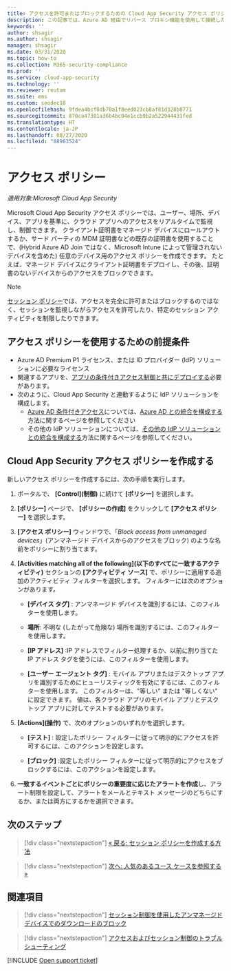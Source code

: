 ```yaml
---
title: アクセスを許可またはブロックするための Cloud App Security アクセス ポリシーを作成する
description: この記事では、Azure AD 経由でリバース プロキシ機能を使用して接続したアプリへのアクセスを許可およびブロックするために、Cloud App Security の "アプリの条件付きアクセス制御" アクセス ポリシーを設定する手順について説明します。
keywords: ''
author: shsagir
ms.author: shsagir
manager: shsagir
ms.date: 03/31/2020
ms.topic: how-to
ms.collection: M365-security-compliance
ms.prod: ''
ms.service: cloud-app-security
ms.technology: ''
ms.reviewer: reutam
ms.suite: ems
ms.custom: seodec18
ms.openlocfilehash: 9fdea4bcf8db70a1f8eed023cb8af81d328b8771
ms.sourcegitcommit: 870ca47381a36b4bc04e1ccb9b2a522944431fed
ms.translationtype: HT
ms.contentlocale: ja-JP
ms.lasthandoff: 08/27/2020
ms.locfileid: "88963524"
---
```

# <a name="access-policies"></a>アクセス ポリシー

*適用対象:Microsoft Cloud App Security*

Microsoft Cloud App Security アクセス ポリシーでは、ユーザー、場所、デバイス、アプリを基準に、クラウド アプリへのアクセスをリアルタイムで監視し、制御できます。 クライアント証明書をマネージド デバイスにロールアウトするか、サード パーティの MDM 証明書などの既存の証明書を使用することで、(Hybrid Azure AD Join ではなく、Microsoft Intune によって管理されないデバイスを含めた) 任意のデバイス用のアクセス ポリシーを作成できます。 たとえば、マネージド デバイスにクライアント証明書をデプロイし、その後、証明書のないデバイスからのアクセスをブロックできます。

> [!NOTE]
> [セッション ポリシー](session-policy-aad.md)では、アクセスを完全に許可またはブロックするのではなく、セッションを監視しながらアクセスを許可したり、特定のセッション アクティビティを制限したりできます。

## <a name="prerequisites-to-using-access-policies"></a>アクセス ポリシーを使用するための前提条件

- Azure AD Premium P1 ライセンス、または ID プロバイダー (IdP) ソリューションに必要なライセンス
- 関連するアプリを、[アプリの条件付きアクセス制御と共にデプロイする](proxy-deployment-aad.md)必要があります。
- 次のように、Cloud App Security と連動するように IdP ソリューションを構成します。
  - [Azure AD 条件付きアクセス](/azure/active-directory/active-directory-conditional-access-azure-portal)については、[Azure AD との統合を構成する](proxy-deployment-aad.md#configure-integration-with-azure-ad)方法に関するページを参照してください
  - その他の IdP ソリューションについては、[その他の IdP ソリューションとの統合を構成する](proxy-deployment-aad.md#configure-integration-with-other-idp-solutions)方法に関するページを参照してください。

## <a name="create-a-cloud-app-security-access-policy"></a>Cloud App Security アクセス ポリシーを作成する

新しいアクセス ポリシーを作成するには、次の手順を実行します。

1. ポータルで、 **[Control]\(制御\)** に続けて **[ポリシー]** を選択します。
2. **[ポリシー]** ページで、 **[ポリシーの作成]** をクリックして **[アクセス ポリシー]** を選択します。

3. **[アクセス ポリシー]** ウィンドウで、「*Block access from unmanaged devices*」(アンマネージド デバイスからのアクセスをブロック) のような名前をポリシーに割り当てます。

4. **[Activities matching all of the following]\(以下のすべてに一致するアクティビティ\)** セクションの **[アクティビティ ソース]** で、ポリシーに適用する追加のアクティビティ フィルターを選択します。 フィルターには次のオプションがあります。

    - **[デバイス タグ]** : アンマネージド デバイスを識別するには、このフィルターを使用します。

    - **場所**: 不明な (したがって危険な) 場所を識別するには、このフィルターを使用します。

    - **[IP アドレス]** :IP アドレスでフィルター処理するか、以前に割り当てた IP アドレス タグを使うには、このフィルターを使用します。

    - **[ユーザー エージェント タグ]** : モバイル アプリまたはデスクトップ アプリを識別するためにヒューリスティックを有効にするには、このフィルターを使用します。 このフィルターは、"等しい" または "等しくない" に設定できます。 値は、各クラウド アプリのモバイル アプリとデスクトップ アプリに対してテストする必要があります。

5. **[Actions]\(操作\)** で、次のオプションのいずれかを選択します。

    - **[テスト]** : 設定したポリシー フィルターに従って明示的にアクセスを許可するには、このアクションを設定します。

    - **[ブロック]** :設定したポリシー フィルターに従って明示的にアクセスをブロックするには、このアクションを設定します。

6. **一致するイベントごとにポリシーの重要度に応じたアラートを作成**し、アラート制限を設定して、アラートをメールとテキスト メッセージのどちらにするか、または両方にするかを選択できます。

## <a name="next-steps"></a>次のステップ

> [!div class="nextstepaction"]
> [« 戻る: セッション ポリシーを作成する方法](session-policy-aad.md)

> [!div class="nextstepaction"]
> [次へ: 人気のあるユース ケースを参照する »](use-case-proxy-block-session-aad.md)

## <a name="see-also"></a>関連項目

> [!div class="nextstepaction"]
> [セッション制御を使用したアンマネージド デバイスでのダウンロードのブロック](use-case-proxy-block-session-aad.md)

> [!div class="nextstepaction"]
> [アクセスおよびセッション制御のトラブルシューティング](troubleshooting-proxy.md)

[!INCLUDE [Open support ticket](includes/support.md)]